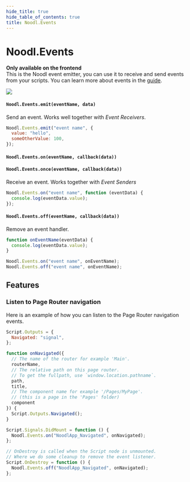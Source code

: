 ```yaml
---
hide_title: true
hide_table_of_contents: true
title: Noodl.Events
---
```


# Noodl.Events

**Only available on the frontend**  
This is the Noodl event emitter, you can use it to receive and send events from your scripts. You can learn more about events in the [guide](/docs/guides/business-logic/events).

<div className="ndl-image-with-background xl">

![](/javascript/reference/events/events.gif)

</div>

#### **`Noodl.Events.emit(eventName, data)`**

Send an event. Works well together with _Event Receivers_.

```javascript
Noodl.Events.emit("event name", {
  value: "hello",
  someOtherValue: 100,
});
```

#### **`Noodl.Events.on(eventName, callback(data))`**

#### **`Noodl.Events.once(eventName, callback(data))`**

Receive an event. Works together with _Event Senders_

```javascript
Noodl.Events.on("event name", function (eventData) {
  console.log(eventData.value);
});
```

#### **`Noodl.Events.off(eventName, callback(data))`**

Remove an event handler.

```javascript
function onEventName(eventData) {
  console.log(eventData.value);
}

Noodl.Events.on("event name", onEventName);
Noodl.Events.off("event name", onEventName);
```

## Features

### Listen to Page Router navigation

Here is an example of how you can listen to the Page Router navigation events.

```js
Script.Outputs = {
  Navigated: "signal",
};

function onNavigated({
  // The name of the router for example 'Main'.
  routerName,
  // The relative path on this page router.
  // To get the fullpath, use `window.location.pathname`.
  path,
  title,
  // The component name for example '/Pages/MyPage'.
  // (this is a page in the 'Pages' folder)
  component
}) {
  Script.Outputs.Navigated();
}

Script.Signals.DidMount = function () {
  Noodl.Events.on("NoodlApp_Navigated", onNavigated);
};

// OnDestroy is called when the Script node is unmounted.
// Where we do some cleanup to remove the event listener.
Script.OnDestroy = function () {
  Noodl.Events.off("NoodlApp_Navigated", onNavigated);
};
```
